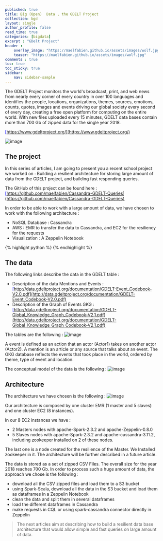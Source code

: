 ```yaml
---
published: true
title: Big (Open)  Data , the GDELT Project
collection: bgd
layout: single
author_profile: false
read_time: true
categories: [bigdata]
excerpt : "GDelt Project"
header :
    overlay_image: "https://maelfabien.github.io/assets/images/wolf.jpg"
    teaser: "https://maelfabien.github.io/assets/images/wolf.jpg"
comments : true
toc: true
toc_sticky: true
sidebar:
    nav: sidebar-sample
---
```


The GDELT Project monitors the world's broadcast, print, and web news from nearly every corner of every country in over 100 languages and identifies the people, locations, organizations, themes, sources, emotions, counts, quotes, images and events driving our global society every second of every day, creating a free open platform for computing on the entire world. With new files uploaded every 15 minutes, GDELT data bases contain more than 700 Gb of zipped data for the single year 2018.

<span style="color:blue">[https://www.gdeltproject.org/](https://www.gdeltproject.org/)</span>

![image](https://maelfabien.github.io/assets/images/header.jpg)

## The project

In this series of articles, I am going to present you a recent school project we worked on : Building a resilient architecture for storing large amount of data from the GDELT project, and building fast responding queries.

The GitHub of this project can be found here : <span style="color:blue">[https://github.com/maelfabien/Cassandra-GDELT-Queries](https://github.com/maelfabien/Cassandra-GDELT-Queries)</span>

In order to be able to work with a large amount of data, we have chosen to work with the following architecture :
- NoSQL Database : Cassandra
- AWS : EMR to transfer the data to Cassandra, and EC2 for the resiliency for the requests
- Visualization : A Zeppelin Notebook

{% highlight python %}
{% endhighlight %}

## The data

The following links describe the data in the GDELT table :
- Description of the data Mentions and Events : <span style="color:blue">[http://data.gdeltproject.org/documentation/GDELT-Event_Codebook-V2.0.pdf](http://data.gdeltproject.org/documentation/GDELT-Event_Codebook-V2.0.pdf)</span>
- Description of the Graph of Events GKG : <span style="color:blue">[http://data.gdeltproject.org/documentation/GDELT-Global_Knowledge_Graph_Codebook-V2.1.pdf](http://data.gdeltproject.org/documentation/GDELT-Global_Knowledge_Graph_Codebook-V2.1.pdf)</span>

The tables are the following :
![image](https://maelfabien.github.io/assets/images/data.jpg)

A event is defined as an action that an actor (Actor1) takes on another actor (Actor2). A mention is an article or any source that talks about an event. The GKG database reflects the events that took place in the world, ordered by theme, type of event and location.

The conceptual model of the data is the following : 
![image](https://maelfabien.github.io/assets/images/concept.jpg)

## Architecture

The architecture we have chosen is the following : 
![image](https://maelfabien.github.io/assets/images/archi.jpg)

Our architecture is composed by one cluster EMR (1 master and 5 slaves) and one cluster EC2 (8 instances).

In our 8 EC2 instances we have :
- 2 Masters nodes with apache-Spark-2.3.2 and apache-Zeppelin-0.8.0
- 5 Slaves nodes with apache-Spark-2.3.2 and apache-cassandra-3.11.2, including zookeeper installed on 2 of these nodes.

The last one is a node created for the resilience of the Master. We Installed zookeeper in it. The architecture will be further described in a future article.

The data is stored as a set of zipped CSV Files. The overall size for the year 2018 reaches 700 Gb. In order to process such a huge amount of data, the approach we chose is the following :
- download all the CSV zipped files and load them to a S3 bucket
- using Spark-Scala, download all the data in the S3 bucket and load them as dataframes in a Zeppelin Notebook
- clean the data and split them in several dataframes
- load the different dataframes in Cassandra
- make requests in CQL or using spark-cassandra connector directly in Zeppelin

> The next articles aim at describing how to build a resilient data base architecture that would allow simple and fast queries on large amount of data.
